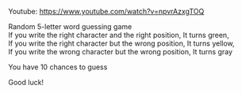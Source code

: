 Youtube: https://www.youtube.com/watch?v=npvrAzxgTOQ

Random 5-letter word guessing game  
If you write the right character and the right position, It turns green,  
If you write the right character but the wrong position, It turns yellow,  
If you write the wrong character but the wrong position, It turns gray  

You have 10 chances to guess

Good luck!


